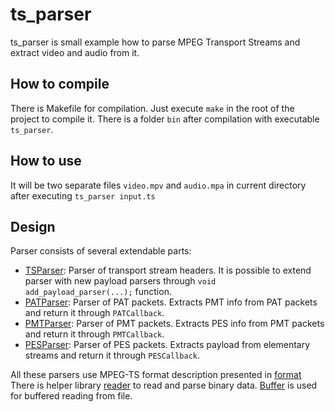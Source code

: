 # ts_parser
ts_parser is small example how to parse MPEG Transport Streams and extract video and audio from it.  

## How to compile
There is Makefile for compilation.
Just execute ` make ` in the root of the project to compile it.
There is a folder `bin` after compilation with executable `ts_parser`.

## How to use
It will be two separate files `video.mpv` and `audio.mpa` in current directory after executing
` ts_parser input.ts `

## Design

Parser consists of several extendable parts:

- [TSParser](./include/parser.hpp): Parser of transport stream headers. It is possible to extend parser with new payload parsers through `void add_payload_parser(...);` function.
- [PATParser](./include/pat_parser.hpp): Parser of PAT packets. Extracts PMT info from PAT packets and return it through `PATCallback`.
- [PMTParser](./include/pmt_parser.hpp): Parser of PMT packets. Extracts PES info from PMT packets and return it through `PMTCallback`.
- [PESParser](./include/pes_parser.hpp): Parser of PES packets. Extracts payload from elementary streams and return it through `PESCallback`.

All these parsers use MPEG-TS format description presented in [format](./include/format.hpp)
There is helper library [reader](./include/reader.hpp) to read and parse binary data.
[Buffer](./include/buffer.hpp) is used for buffered reading from file.
 
